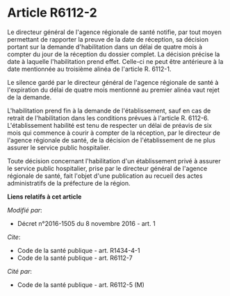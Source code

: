 # Article R6112-2

Le directeur général de l'agence régionale de santé notifie, par tout moyen permettant de rapporter la preuve de la date de
réception, sa décision portant sur la demande d'habilitation dans un délai de quatre mois à compter du jour de la réception
du dossier complet. La décision précise la date à laquelle l'habilitation prend effet. Celle-ci ne peut être antérieure à la
date mentionnée au troisième alinéa de l'article R. 6112-1. 

Le silence gardé par le directeur général de l'agence régionale de santé à l'expiration du délai de quatre mois mentionné au
premier alinéa vaut rejet de la demande. 

L'habilitation prend fin à la demande de l'établissement, sauf en cas de retrait de l'habilitation dans les conditions
prévues à l'article R. 6112-6. L'établissement habilité est tenu de respecter un délai de préavis de six mois qui commence à
courir à compter de la réception, par le directeur de l'agence régionale de santé, de la décision de l'établissement de ne
plus assurer le service public hospitalier. 

Toute décision concernant l'habilitation d'un établissement privé à assurer le service public hospitalier, prise par le
directeur général de l'agence régionale de santé, fait l'objet d'une publication au recueil des actes administratifs de la
préfecture de la région.

**Liens relatifs à cet article**

_Modifié par_:

  - Décret n°2016-1505 du 8 novembre 2016 - art. 1

_Cite_:

  - Code de la santé publique - art. R1434-4-1
  - Code de la santé publique - art. R6112-7

_Cité par_:

  - Code de la santé publique - art. R6112-5 (M)
